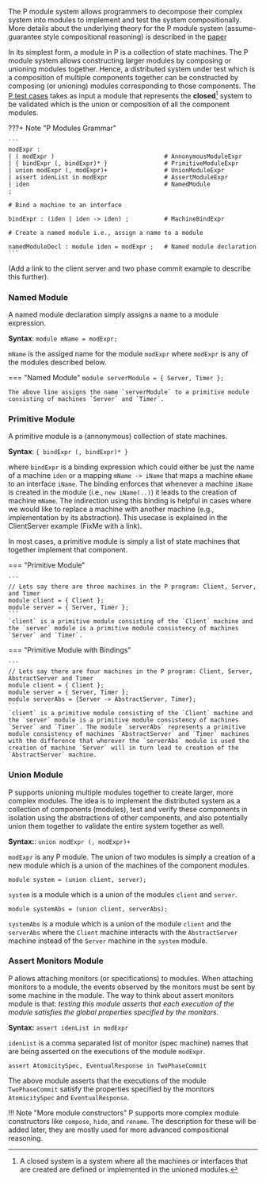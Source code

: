 The P module system allows programmers to decompose their complex system into modules to
implement and test the system compositionally. More details about the underlying theory
for the P module system (assume-guarantee style compositional reasoning) is described in
the [paper](https://ankushdesai.github.io/assets/papers/modp.pdf)

In its simplest form, a module in P is a collection of state machines. The P module system allows constructing larger modules by composing or unioning modules together. Hence, a distributed system under test which is a composition of multiple components together can be constructed by composing (or unioning) modules corresponding to those components. The [P test cases](testcases.md) takes as input a module that represents the **closed**[^1] system to be validated which is the union or composition of all the component modules.

[^1]: A closed system is a system where all the machines or interfaces that are created are defined or implemented in the unioned modules.

???+ Note "P Modules Grammar"

    ```
    modExpr :
    | ( modExpr )						        # AnnonymousModuleExpr
    | { bindExpr (, bindExpr)* }                # PrimitiveModuleExpr
    | union modExpr (, modExpr)+		        # UnionModuleExpr
    | assert idenList in modExpr		        # AssertModuleExpr
    | iden                                      # NamedModule
    ;

    # Bind a machine to an interface

    bindExpr : (iden | iden -> iden) ;          # MachineBindExpr

    # Create a named module i.e., assign a name to a module

    namedModuleDecl : module iden = modExpr ;   # Named module declaration
    ```

(Add a link to the client server and two phase commit example to describe this further).

### Named Module

A named module declaration simply assigns a name to a module expression.

**Syntax**: `module mName = modExpr;`

`mName` is the assiged name for the module `modExpr` where `modExpr` is any of the modules described below.

=== "Named Module"
    `module serverModule = { Server, Timer };`

    The above line assigns the name `serverModule` to a primitive module consisting of machines `Server` and `Timer`.

### Primitive Module

A primitive module is a (annonymous) collection of state machines.

**Syntax**: `{ bindExpr (, bindExpr)* }`

where `bindExpr` is a binding expression which could either be just the name of a machine `iden` or a mapping `mName -> iName` that maps a machine `mName` to an interface `iName`. The binding enforces that whenever a machine `iName` is created in the module (i.e., `new iName(..)`) it leads to the creation of machine `mName`. The indirection using this binding is helpful in cases where we would like to replace a machine with another machine (e.g., implementation by its abstraction). This usecase is explained in the ClientServer example (FixMe with a link).

In most cases, a primitive module is simply a list of state machines that together implement that component.

=== "Primitive Module"

    ```
    // Lets say there are three machines in the P program: Client, Server, and Timer
    module client = { Client };
    module server = { Server, Timer };
    ```
    `client` is a primitive module consisting of the `Client` machine and the `server` module is a primitive module consistency of machines `Server` and `Timer`.

=== "Primitive Module with Bindings"

    ```
    // Lets say there are four machines in the P program: Client, Server, AbstractServer and Timer
    module client = { Client };
    module server = { Server, Timer };
    module serverAbs = {Server -> AbstractServer, Timer};
    ```
    `client` is a primitive module consisting of the `Client` machine and the `server` module is a primitive module consistency of machines `Server` and `Timer`. The module `serverAbs` represents a primitive module consistency of machines `AbstractServer` and `Timer` machines with the difference that wherever the `serverAbs` module is used the creation of machine `Server` will in turn lead to creation of the `AbstractServer` machine.

### Union Module

P supports unioning multiple modules together to create larger, more complex modules. The idea is to implement the distributed system as a collection of components (modules), test and verify these components in isolation using the abstractions of other components, and also potentially union them together to validate the entire system together as well.

**Syntax:**: `union modExpr (, modExpr)+`

`modExpr` is any P module. The union of two modules is simply a creation of a new module which is a union of the machines of the component modules.

`module system = (union client, server);`

`system` is a module which is a union of the modules `client` and `server`. 

`module systemAbs = (union client, serverAbs);`

`systemAbs` is a module which is a union of the module `client` and the `serverAbs` where the `Client` machine interacts with the `AbstractServer` machine instead of the `Server` machine in the `system` module.

### Assert Monitors Module

P allows attaching monitors (or specifications) to modules. When attaching monitors to a module, the events observed by the monitors must be sent by some machine in the module. The way to think about assert monitors module is that: _testing this module asserts that each execution of the module satisfies the global properties specified by the monitors._

**Syntax:** `assert idenList in modExpr`

`idenList` is a comma separated list of monitor (spec machine) names that are being asserted on the executions of the module `modExpr`.

`assert AtomicitySpec, EventualResponse in TwoPhaseCommit`

The above module asserts that the executions of the module `TwoPhaseCommit` satisfy the properties specified by the monitors `AtomicitySpec` and `EventualResponse`.

!!! Note "More module constructors"
    P supports more complex module constructors like `compose`, `hide`, and `rename`. The description for these will be added later, they are mostly used for more advanced compositional reasoning.



